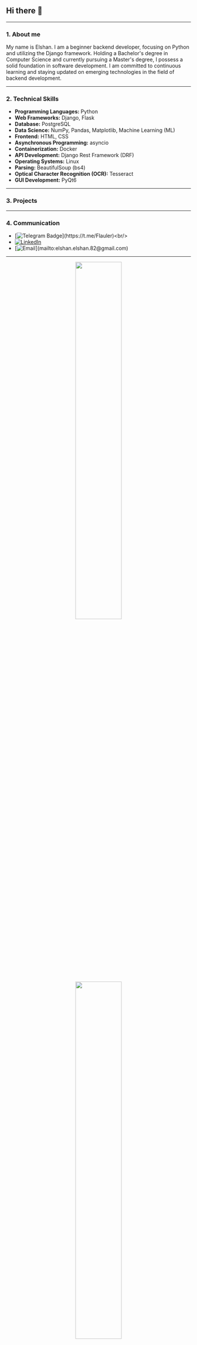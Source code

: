 ## Hi there 👋
---
### 1. About me

<p>My name is Elshan. I am a beginner backend developer, focusing on Python and utilizing the Django framework. Holding a Bachelor's degree in Computer Science and currently pursuing a Master's degree, I possess a solid foundation in software development. I am committed to continuous learning and staying updated on emerging technologies in the field of backend development.</p>

---

### 2. Technical Skills

- **Programming Languages:** Python
- **Web Frameworks:** Django, Flask
- **Database:** PostgreSQL
- **Data Science:** NumPy, Pandas, Matplotlib, Machine Learning (ML)
- **Frontend:** HTML, CSS
- **Asynchronous Programming:** asyncio
- **Containerization:** Docker
- **API Development:** Django Rest Framework (DRF)
- **Operating Systems:** Linux
- **Parsing:** BeautifulSoup (bs4)
- **Optical Character Recognition (OCR):** Tesseract
- **GUI Development:** PyQt6
---
### 3. Projects

---
### 4. Communication

- [![Telegram Badge]([https://img.shields.io/badge/-Telegram-blue?style=flat&logo=Telegram&logoColor=white](https://img.shields.io/badge/LinkedIn-0077B5?style=for-the-badge&logo=linkedin&logoColor=white))](https://t.me/Flauler)<br/>
- [![LinkedIn ](https://img.shields.io/badge/LinkedIn-0077B5?style=for-the-badge&logo=linkedin&logoColor=white)](https://www.linkedin.com/in/egrq/)
- [![Email]([https://img.shields.io/badge/Email-elshan.elshan.82%40gmail.com-green](https://img.shields.io/badge/Gmail-D14836?style=for-the-badge&logo=gmail&logoColor=white))](mailto:elshan.elshan.82@gmail.com)
---

<p align="center">
  <img height="50%" width="auto" src="https://github-readme-stats.vercel.app/api?username=reyquazar&show_icons=true&theme=dark">
</p>

<!-- Additional GitHub stats for languages -->
<p align="center">
  <img height="50%" width="auto" src="https://github-readme-stats.vercel.app/api/top-langs/?username=reyquazar&layout=compact&hide_border=true&theme=darcula&bg_color=00000000&langs_count=6&hide=jupyter%20notebook,tex,css,php&exclude_repo=Pacman-AI">
</p>
